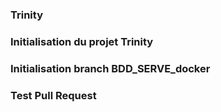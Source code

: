 
### Trinity

### Initialisation du projet Trinity

### Initialisation branch BDD_SERVE_docker

### Test Pull Request 